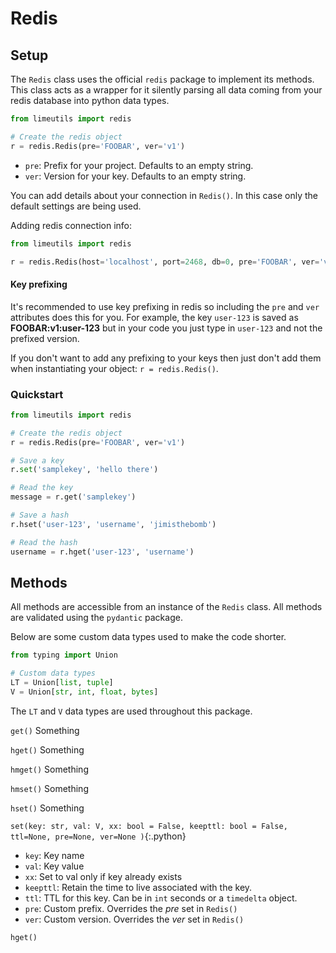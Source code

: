 Redis
=====

Setup
-----

The `Redis` class uses the official `redis` package to implement its methods. This class acts as
 a wrapper for it silently parsing all data coming from your redis database into python
  data types.

```py
from limeutils import redis

# Create the redis object
r = redis.Redis(pre='FOOBAR', ver='v1')
```
- `pre`: Prefix for your project. Defaults to an empty string.
- `ver`: Version for your key. Defaults to an empty string.

You can add details about your connection in `Redis()`. In this case only the default settings
 are being used.
 
Adding redis connection info:
 
```py
from limeutils import redis

r = redis.Redis(host='localhost', port=2468, db=0, pre='FOOBAR', ver='v1')
```
 
#### Key prefixing

It's recommended to use key prefixing in redis so including the `pre` and `ver` attributes does this for you. For example, the key `user-123` is saved as **FOOBAR:v1:user-123** but in your code you just type in `user-123` and not the prefixed version.

If you don't want to add any prefixing to your keys then just don't add them when instantiating your object: `r = redis.Redis()`.


### Quickstart
```python
from limeutils import redis

# Create the redis object
r = redis.Redis(pre='FOOBAR', ver='v1')

# Save a key
r.set('samplekey', 'hello there')

# Read the key
message = r.get('samplekey')

# Save a hash
r.hset('user-123', 'username', 'jimisthebomb')

# Read the hash
username = r.hget('user-123', 'username')
```

## Methods
All methods are accessible from an instance of the `Redis` class. All methods are validated using
 the `pydantic` package.
 
 Below are some custom data types used to make the code shorter.
 ```python
from typing import Union

# Custom data types
LT = Union[list, tuple]
V = Union[str, int, float, bytes]
```
The `LT` and `V` data types are used throughout this package.

`get()`
Something

`hget()`
Something

`hmget()`
Something

`hmset()`
Something

`hset()`
Something


`set(key: str, val: V, xx: bool = False, keepttl: bool = False, ttl=None, pre=None, ver=None
)`{:.python}


- `key`: Key name
- `val`: Key value
- `xx`: Set to val only if key already exists
- `keepttl`: Retain the time to live associated with the key.
- `ttl`: TTL for this key. Can be in `int` seconds or a `timedelta` object.
- `pre`: Custom prefix. Overrides the *pre* set in `Redis()`
- `ver`: Custom version. Overrides the *ver* set in `Redis()`

`hget()`
